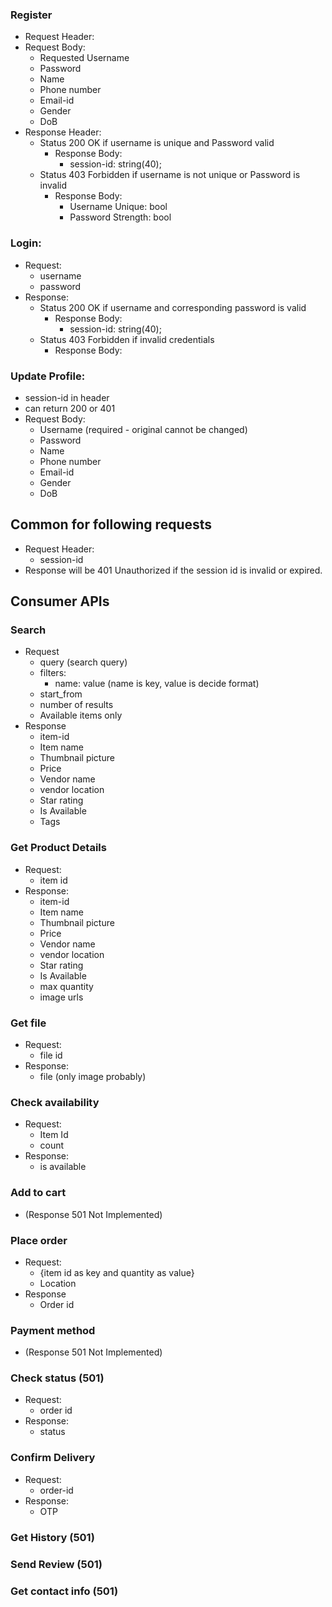 ### Register
  - Request Header:
  - Request Body:
    - Requested Username
    - Password
    - Name
    - Phone number
    - Email-id
    - Gender
    - DoB
  - Response Header:
    - Status 200 OK if username is unique and Password valid
        - Response Body:
            - session-id: string(40);
    - Status 403 Forbidden if username is not unique or Password is invalid
        - Response Body:
          - Username Unique: bool
          - Password Strength: bool
### Login:
  - Request:
    - username
    - password
  - Response:
    - Status 200 OK if username and corresponding password is valid
        - Response Body:
            - session-id: string(40);
    - Status 403 Forbidden if invalid credentials
        - Response Body:

### Update Profile:
  - session-id in header
  - can return 200 or 401
  - Request Body:
    - Username (required - original cannot be changed)
    - Password
    - Name
    - Phone number
    - Email-id
    - Gender
    - DoB

## Common for following requests

- Request Header:
  - session-id
- Response will be 401 Unauthorized if the session id is invalid or expired.

## Consumer APIs

### Search
  - Request
    - query (search query)
    - filters:
      - name: value (name is key, value is decide format)
    - start_from
    - number of results
    - Available items only
  - Response
    - item-id
    - Item name
    - Thumbnail picture
    - Price
    - Vendor name
    - vendor location
    - Star rating
    - Is Available
    - Tags

### Get Product Details
  - Request:
    - item id
  - Response:
    - item-id
    - Item name
    - Thumbnail picture
    - Price
    - Vendor name
    - vendor location
    - Star rating
    - Is Available
    - max quantity
    - image urls

### Get file
  - Request:
    - file id
  - Response:
    - file (only image probably)

### Check availability
  - Request:
    - Item Id
    - count
  - Response:
    - is available

### Add to cart
  - (Response 501 Not Implemented)

### Place order
  - Request:
    - {item id as key and quantity as value}
    - Location
  - Response
    - Order id

### Payment method
  - (Response 501 Not Implemented)

### Check status (501)
  - Request:
    - order id
  - Response:
    - status

### Confirm Delivery
  - Request:
    - order-id
  - Response:
    - OTP

### Get History (501)
### Send Review (501)
### Get contact info (501)

